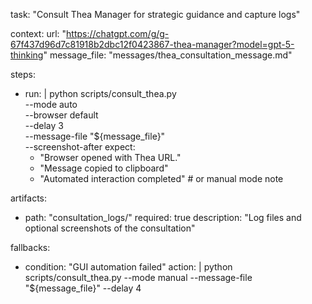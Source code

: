 task: "Consult Thea Manager for strategic guidance and capture logs"

context:
  url: "https://chatgpt.com/g/g-67f437d96d7c81918b2dbc12f0423867-thea-manager?model=gpt-5-thinking"
  message_file: "messages/thea_consultation_message.md"

steps:
  - run: |
      python scripts/consult_thea.py \
        --mode auto \
        --browser default \
        --delay 3 \
        --message-file "${message_file}" \
        --screenshot-after
    expect:
      - "Browser opened with Thea URL."
      - "Message copied to clipboard"
      - "Automated interaction completed" # or manual mode note

artifacts:
  - path: "consultation_logs/"
    required: true
    description: "Log files and optional screenshots of the consultation"

fallbacks:
  - condition: "GUI automation failed"
    action: |
      python scripts/consult_thea.py --mode manual --message-file "${message_file}" --delay 4
